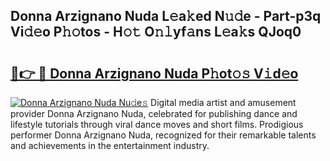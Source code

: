 ## Donna Arzignano Nuda L𝚎a𝚔ed N𝚞𝚍e - Part-p3q Vi𝚍𝚎o P𝚑𝚘tos - H𝚘𝚝 O𝚗𝚕yf𝚊ns L𝚎a𝚔s QJoq0

# <h2><a href="http://kf5qhoq.oniu.top/?m=Donna+Arzignano+Nuda">🔗👉 🔴 Donna Arzignano Nuda P𝚑ot𝚘𝚜 V𝚒d𝚎o</a></h2>

[![Donna Arzignano Nuda Nu𝚍e𝚜](https://i.imgur.com/0qMVB7G.gif)](http://kf5qhoq.oniu.top/?m=Donna+Arzignano+Nuda)
Digital media artist and amusement provider Donna Arzignano Nuda, celebrated for publishing dance and lifestyle tutorials through viral dance moves and short films. Prodigious performer Donna Arzignano Nuda, recognized for their remarkable talents and achievements in the entertainment industry.  
